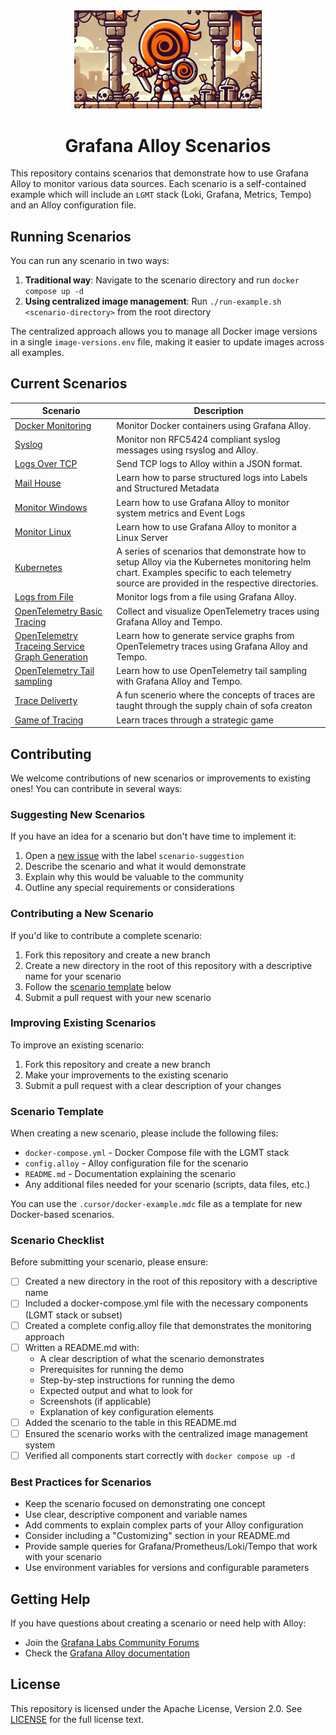 <div align="center">
<img src="./img/banner.png" alt="Quest" width="300"/>
<h1> Grafana Alloy Scenarios </h1>
</div>

This repository contains scenarios that demonstrate how to use Grafana Alloy to monitor various data sources. Each scenario is a self-contained example which will include an `LGMT` stack (Loki, Grafana, Metrics, Tempo) and an Alloy configuration file.

## Running Scenarios

You can run any scenario in two ways:

1. **Traditional way**: Navigate to the scenario directory and run `docker compose up -d`
2. **Using centralized image management**: Run `./run-example.sh <scenario-directory>` from the root directory

The centralized approach allows you to manage all Docker image versions in a single `image-versions.env` file, making it easier to update images across all examples.

## Current Scenarios

| Scenario | Description |
| -------- | ------------ |
| [Docker Monitoring](docker-monitoring/) | Monitor Docker containers using Grafana Alloy. |
| [Syslog](syslog/) | Monitor non RFC5424 compliant syslog messages using rsyslog and Alloy. |
| [Logs Over TCP](logs-tcp/) | Send TCP logs to Alloy within a JSON format. |
| [Mail House](mail-house/) | Learn how to parse structured logs into Labels and Structured Metadata |
| [Monitor Windows](windows/) | Learn how to use Grafana Alloy to monitor system metrics and Event Logs|
| [Monitor Linux](linux/) | Learn how to use Grafana Alloy to monitor a Linux Server|
| [Kubernetes](k8s/) | A series of scenarios that demonstrate how to setup Alloy via the Kubernetes monitoring helm chart. Examples specific to each telemetry source are provided in the respective directories. |
| [Logs from File](logs-file/) | Monitor logs from a file using Grafana Alloy. |
| [OpenTelemetry Basic Tracing](otel-basic-tracing/) | Collect and visualize OpenTelemetry traces using Grafana Alloy and Tempo. |
| [OpenTelemetry Traceing Service Graph Generation](otel-tracing-service-graphs/) | Learn how to generate service graphs from OpenTelemetry traces using Grafana Alloy and Tempo. |
| [OpenTelemetry Tail sampling](otel-tail-sampling/) | Learn how to use OpenTelemetry tail sampling with Grafana Alloy and Tempo. |
| [Trace Deliverty](trace-delivery/) | A fun scenerio where the concepts of traces are taught through the supply chain of sofa creaton |
| [Game of Tracing](game-of-tracing/) | Learn traces through a strategic game |

## Contributing

We welcome contributions of new scenarios or improvements to existing ones! You can contribute in several ways:

### Suggesting New Scenarios

If you have an idea for a scenario but don't have time to implement it:

1. Open a [new issue](https://github.com/grafana/alloy-scenarios/issues/new) with the label `scenario-suggestion`
2. Describe the scenario and what it would demonstrate
3. Explain why this would be valuable to the community
4. Outline any special requirements or considerations

### Contributing a New Scenario

If you'd like to contribute a complete scenario:

1. Fork this repository and create a new branch
2. Create a new directory in the root of this repository with a descriptive name for your scenario
3. Follow the [scenario template](#scenario-template) below
4. Submit a pull request with your new scenario

### Improving Existing Scenarios

To improve an existing scenario:

1. Fork this repository and create a new branch
2. Make your improvements to the existing scenario
3. Submit a pull request with a clear description of your changes

### Scenario Template

When creating a new scenario, please include the following files:

- `docker-compose.yml` - Docker Compose file with the LGMT stack
- `config.alloy` - Alloy configuration file for the scenario
- `README.md` - Documentation explaining the scenario
- Any additional files needed for your scenario (scripts, data files, etc.)

You can use the `.cursor/docker-example.mdc` file as a template for new Docker-based scenarios.

### Scenario Checklist

Before submitting your scenario, please ensure:

- [ ] Created a new directory in the root of this repository with a descriptive name
- [ ] Included a docker-compose.yml file with the necessary components (LGMT stack or subset)
- [ ] Created a complete config.alloy file that demonstrates the monitoring approach
- [ ] Written a README.md with:
  - A clear description of what the scenario demonstrates
  - Prerequisites for running the demo
  - Step-by-step instructions for running the demo
  - Expected output and what to look for
  - Screenshots (if applicable)
  - Explanation of key configuration elements
- [ ] Added the scenario to the table in this README.md
- [ ] Ensured the scenario works with the centralized image management system
- [ ] Verified all components start correctly with `docker compose up -d`

### Best Practices for Scenarios

- Keep the scenario focused on demonstrating one concept
- Use clear, descriptive component and variable names
- Add comments to explain complex parts of your Alloy configuration
- Consider including a "Customizing" section in your README.md
- Provide sample queries for Grafana/Prometheus/Loki/Tempo that work with your scenario
- Use environment variables for versions and configurable parameters

## Getting Help

If you have questions about creating a scenario or need help with Alloy:

- Join the [Grafana Labs Community Forums](https://community.grafana.com/)
- Check the [Grafana Alloy documentation](https://grafana.com/docs/alloy/)
## License

This repository is licensed under the Apache License, Version 2.0. See [LICENSE](LICENSE) for the full license text.